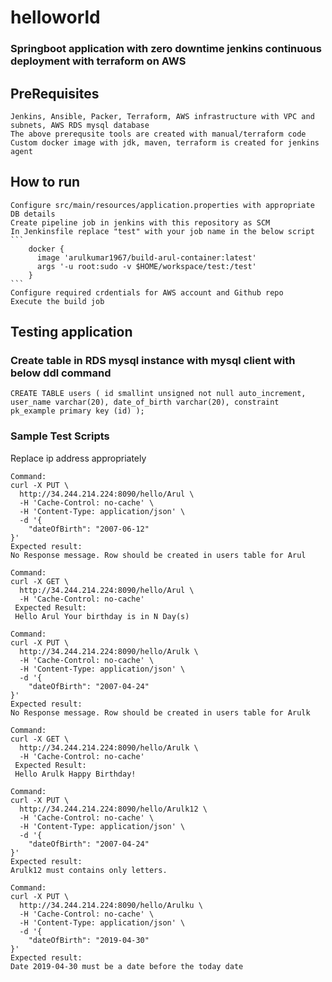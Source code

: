 # helloworld

### Springboot application with zero downtime jenkins continuous deployment with terraform on AWS


## PreRequisites
    Jenkins, Ansible, Packer, Terraform, AWS infrastructure with VPC and subnets, AWS RDS mysql database
    The above prerequsite tools are created with manual/terraform code
    Custom docker image with jdk, maven, terraform is created for jenkins agent

## How to run
    Configure src/main/resources/application.properties with appropriate DB details
    Create pipeline job in jenkins with this repository as SCM
    In Jenkinsfile replace "test" with your job name in the below script
    ```
        docker {
          image 'arulkumar1967/build-arul-container:latest'
          args '-u root:sudo -v $HOME/workspace/test:/test'
        }
    ```
    Configure required crdentials for AWS account and Github repo
    Execute the build job

## Testing application

### Create table in RDS mysql instance with mysql client with below ddl command
```
CREATE TABLE users ( id smallint unsigned not null auto_increment, user_name varchar(20), date_of_birth varchar(20), constraint pk_example primary key (id) );

```

### Sample Test Scripts

Replace ip address appropriately

```
Command:
curl -X PUT \
  http://34.244.214.224:8090/hello/Arul \
  -H 'Cache-Control: no-cache' \
  -H 'Content-Type: application/json' \
  -d '{
    "dateOfBirth": "2007-06-12"
}'
Expected result:
No Response message. Row should be created in users table for Arul

Command:
curl -X GET \
  http://34.244.214.224:8090/hello/Arul \
  -H 'Cache-Control: no-cache'
 Expected Result:
 Hello Arul Your birthday is in N Day(s)

Command:
curl -X PUT \
  http://34.244.214.224:8090/hello/Arulk \
  -H 'Cache-Control: no-cache' \
  -H 'Content-Type: application/json' \
  -d '{
    "dateOfBirth": "2007-04-24"
}'
Expected result:
No Response message. Row should be created in users table for Arulk

Command:
curl -X GET \
  http://34.244.214.224:8090/hello/Arulk \
  -H 'Cache-Control: no-cache'
 Expected Result:
 Hello Arulk Happy Birthday!

Command:
curl -X PUT \
  http://34.244.214.224:8090/hello/Arulk12 \
  -H 'Cache-Control: no-cache' \
  -H 'Content-Type: application/json' \
  -d '{
    "dateOfBirth": "2007-04-24"
}'
Expected result:
Arulk12 must contains only letters.

Command:
curl -X PUT \
  http://34.244.214.224:8090/hello/Arulku \
  -H 'Cache-Control: no-cache' \
  -H 'Content-Type: application/json' \
  -d '{
    "dateOfBirth": "2019-04-30"
}'
Expected result:
Date 2019-04-30 must be a date before the today date


```










